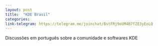 ```yaml
---
layout: post
title:  "KDE Brasil"
categories:
link-telegram: https://telegram.me/joinchat/BstFRj9eUM4B7fZE3yEnLQ
---
```

Discussões em português sobre a comunidade e softwares KDE
